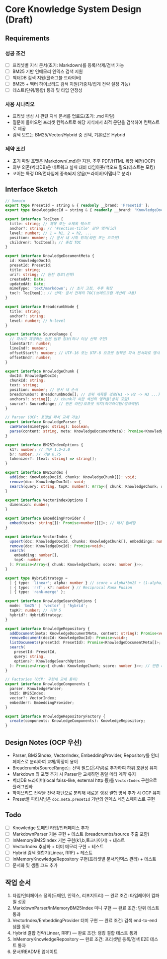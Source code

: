 # Core Knowledge System Design (Draft)

## Requirements

### 성공 조건

- [ ] 프리셋별 지식 문서(초기: Markdown)를 등록/삭제/검색 가능
- [ ] BM25 기반 인메모리 인덱스 검색 지원
- [ ] 벡터DB 검색 지원(플러그블 드라이버)
- [ ] BM25 + 벡터 하이브리드 검색 지원(가중치/집계 전략 설정 가능)
- [ ] 테스트(단위/통합) 통과 및 타입 안정성

### 사용 시나리오

- 프리셋 생성 시 관련 지식 문서를 업로드(초기: .md 파일)
- 질문이 들어오면 프리셋 컨텍스트로 해당 지식에서 최적 문단을 검색하여 컨텍스트로 제공
- 검색 모드는 BM25/Vector/Hybrid 중 선택, 기본값은 Hybrid

### 제약 조건

- 초기 파일 포맷은 Markdown(.md)만 지원. 추후 PDF/HTML 확장 예정(OCP)
- 외부 의존(벡터DB)은 네트워크 실패 대비 타임아웃/백오프 필요(테스트는 모킹)
- 코어는 특정 DB/런타임에 종속되지 않음(드라이버/어댑터로 분리)

## Interface Sketch

```typescript
// Domain
export type PresetId = string & { readonly __brand: 'PresetId' };
export type KnowledgeDocId = string & { readonly __brand: 'KnowledgeDocId' };

export interface TocItem {
  title: string; // 제목 또는 소제목 텍스트
  anchor?: string; // '#section-title' 같은 앵커(id)
  level: number; // 1 = h1, 2 = h2, ...
  position: number; // 문서 내 시작 위치(라인 또는 오프셋)
  children?: TocItem[]; // 중첩 TOC
}

export interface KnowledgeDocumentMeta {
  id: KnowledgeDocId;
  presetId: PresetId;
  title: string;
  uri?: string; // 원천 경로(선택)
  createdAt: Date;
  updatedAt: Date;
  mimeType: 'text/markdown'; // 초기 고정, 추후 확장
  toc?: TocItem[]; // 선택: 문서 전체의 TOC(브레드크럼 계산에 사용)
}

export interface BreadcrumbNode {
  title: string;
  anchor?: string;
  level: number; // h-level
}

export interface SourceRange {
  // 파서가 제공하는 원본 범위 정보(하나 이상 선택 구현)
  lineStart?: number;
  lineEnd?: number;
  offsetStart?: number; // UTF-16 또는 UTF-8 오프셋 정책은 파서 문서화로 명시
  offsetEnd?: number;
}

export interface KnowledgeChunk {
  docId: KnowledgeDocId;
  chunkId: string;
  text: string;
  position: number; // 문서 내 순서
  breadcrumbs?: BreadcrumbNode[]; // 상위 제목들 경로(H1 -> H2 -> H3 ...)
  anchors?: string[]; // chunk가 속한 섹션의 앵커들(상위 포함)
  source?: SourceRange; // 원본 라인/오프셋 위치(하이라이팅/링크백용)
}

// Parser (OCP: 포맷별 파서 교체 가능)
export interface KnowledgeParser {
  canParse(mimeType: string): boolean;
  parse(content: string, meta: KnowledgeDocumentMeta): Promise<KnowledgeChunk[]>; // breadcrumbs/source 채워서 반환 권장
}

export interface BM25IndexOptions {
  k1?: number; // 기본 1.2~2.0
  b?: number; // 기본 0.75
  tokenizer?: (text: string) => string[];
}

export interface BM25Index {
  add(doc: KnowledgeDocId, chunks: KnowledgeChunk[]): void;
  remove(doc: KnowledgeDocId): void;
  search(query: string, topK: number): Array<{ chunk: KnowledgeChunk; score: number }>;
}

export interface VectorIndexOptions {
  dimension: number;
}

export interface EmbeddingProvider {
  embed(texts: string[]): Promise<number[][]>; // 배치 임베딩
}

export interface VectorIndex {
  upsert(doc: KnowledgeDocId, chunks: KnowledgeChunk[], embeddings: number[][]): Promise<void>;
  remove(doc: KnowledgeDocId): Promise<void>;
  search(
    embedding: number[],
    topK: number
  ): Promise<Array<{ chunk: KnowledgeChunk; score: number }>>;
}

export type HybridStrategy =
  | { type: 'linear'; alpha: number } // score = alpha*bm25 + (1-alpha)*vec
  | { type: 'rrf'; k?: number } // Reciprocal Rank Fusion
  | { type: 'rank-merge' };

export interface KnowledgeSearchOptions {
  mode: 'bm25' | 'vector' | 'hybrid';
  topK?: number; // 기본 5
  hybrid?: HybridStrategy;
}

export interface KnowledgeRepository {
  addDocument(meta: KnowledgeDocumentMeta, content: string): Promise<void>;
  removeDocument(docId: KnowledgeDocId): Promise<void>;
  listDocuments(presetId: PresetId): Promise<KnowledgeDocumentMeta[]>;
  search(
    presetId: PresetId,
    query: string,
    options?: KnowledgeSearchOptions
  ): Promise<Array<{ chunk: KnowledgeChunk; score: number }>>; // 반환 chunk 내 breadcrumbs/anchors/source 포함
}

// Factories (OCP: 구현체 교체 용이)
export interface KnowledgeComponents {
  parser: KnowledgeParser;
  bm25: BM25Index;
  vector?: VectorIndex;
  embedder?: EmbeddingProvider;
}

export interface KnowledgeRepositoryFactory {
  create(components: KnowledgeComponents): KnowledgeRepository;
}
```

## Design Notes (OCP 우선)

- Parser, BM25Index, VectorIndex, EmbeddingProvider, Repository를 인터페이스로 분리하여 교체/확장이 용이
- Breadcrumb/SourceRange는 선택 필드(옵셔널)로 추가하여 하위 호환성 유지
- Markdown 외 포맷 추가 시 Parser만 교체하면 동일 메타 계약 유지
- 벡터DB 드라이버(local faiss-like, external http 등)를 `VectorIndex` 구현으로 플러그인화
- 하이브리드 전략을 전략 패턴으로 분리해 새로운 랭킹 결합 방식 추가 시 OCP 유지
- Preset별 파티셔닝은 `doc.meta.presetId` 기반의 인덱스 네임스페이스로 구현

## Todo

- [ ] Knowledge 도메인 타입/인터페이스 추가
- [ ] MarkdownParser 기본 구현 + 테스트 (breadcrumbs/source 추출 포함)
- [ ] InMemoryBM25Index 기본 구현(k1,b,토크나이저) + 테스트
- [ ] VectorIndex 추상화 + 더미 메모리 구현 + 테스트
- [ ] Hybrid 검색 결합기(Linear, RRF) + 테스트
- [ ] InMemoryKnowledgeRepository 구현(프리셋별 문서/인덱스 관리) + 테스트
- [ ] 문서화 및 샘플 코드 추가

## 작업 순서

1. 타입/인터페이스 정의(도메인, 인덱스, 리포지토리) — 완료 조건: 타입레이어 컴파일 성공
2. MarkdownParser/InMemoryBM25Index 미니 구현 — 완료 조건: 단위 테스트 통과
3. VectorIndex/EmbeddingProvider 더미 구현 — 완료 조건: 검색 end-to-end 샘플 동작
4. Hybrid 결합 전략(Linear, RRF) — 완료 조건: 랭킹 결합 테스트 통과
5. InMemoryKnowledgeRepository — 완료 조건: 프리셋별 등록/검색 E2E 테스트 통과
6. 문서/README 업데이트
